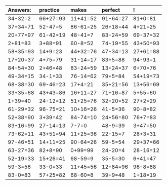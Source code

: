 | Answers: | practice | makes | perfect | ! |
| :--- | :--- | :--- | :--- | :--- |
| 34-32=2 | 66+27=93 | 11+41=52 | 91-64=27 | 81+0=81 | 
| 37+34=71 | 52-47=5 | 86-61=25 | 26+18=44 | 4+21=25 | 
| 20+77=97 | 61-42=19 | 48-41=7 | 83-24=59 | 69-37=32 | 
| 2+81=83 | 3+88=91 | 60-8=52 | 74-19=55 | 43+50=93 | 
| 58+35=93 | 14+9=23 | 44+32=76 | 47-34=13 | 27+61=88 | 
| 17+20=37 | 4+75=79 | 31-14=17 | 83+5=88 | 94-93=1 | 
| 84-54=30 | 2+46=48 | 83-24=59 | 13+24=37 | 6+70=76 | 
| 49-34=15 | 34-1=33 | 76-14=62 | 79+5=84 | 54+19=73 | 
| 68-38=30 | 69-46=23 | 17+4=21 | 35+21=56 | 13+56=69 | 
| 33+35=68 | 43+43=86 | 16+11=27 | 71+16=87 | 5+55=60 | 
| 1+39=40 | 24-12=12 | 51+25=76 | 32+20=52 | 27+2=29 | 
| 61-29=32 | 96-75=21 | 10+16=26 | 41-5=36 | 90-8=82 | 
| 52+38=90 | 3+39=42 | 84-74=10 | 24+56=80 | 76+7=83 | 
| 83+16=99 | 27-14=13 | 7-7=0 | 48-9=39 | 3+47=50 | 
| 73-62=11 | 43+51=94 | 11+25=36 | 22-15=7 | 28+3=31 | 
| 97-46=51 | 14+11=25 | 90-64=26 | 59-5=54 | 29+37=66 | 
| 63-27=36 | 82+8=90 | 0+99=99 | 24-20=4 | 28-16=12 | 
| 52-19=33 | 15+26=41 | 68-59=9 | 35-5=30 | 6+41=47 | 
| 59-3=56 | 33-0=33 | 11+45=56 | 12+84=96 | 96-8=88 | 
| 83-0=83 | 57+25=82 | 68-60=8 | 39+9=48 | 1+18=19 | 
